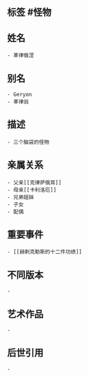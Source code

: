 ## 标签  #怪物
## 姓名
	- 革律俄涅
## 别名
	- Geryon
	- 革律翁
## 描述
	- 三个脑袋的怪物
## 亲属关系
	- 父亲[[克律萨俄耳]]
	- 母亲[[卡利洛厄]]
	- 兄弟姐妹
	- 子女
	- 配偶
## 重要事件
	- [[赫剌克勒斯的十二件功绩]]
## 不同版本
	-
## 艺术作品
	-
## 后世引用
	-

